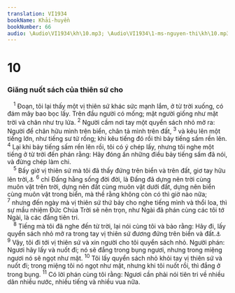 ```yaml
---
translation: VI1934
bookName: Khải-huyền 
bookNumber: 66
audio: \Audio\VI1934\kh\10.mp3; \Audio\VI1934\1-ms-nguyen-thi\kh\10.mp3; \Audio\VI1934\2-ms-david-dong\kh\10.mp3
---
```


<div class="title"><h1>10</h1><h3>Giăng nuốt sách của thiên sứ cho</h3></div>
<span class="verse kh_10_1"> <sup>1</sup> Đoạn, tôi lại thấy một vị thiên sứ khác sức mạnh lắm, ở từ trời xuống, có đám mây bao bọc lấy. Trên đầu người có mống; mặt người giống như mặt trời và chân như trụ lửa. </span>
<span class="verse kh_10_2"><sup>2</sup> Người cầm nơi tay một quyển sách nhỏ mở ra: Người để chân hữu mình trên biển, chân tả mình trên đất, </span>
<span class="verse kh_10_3"><sup>3</sup> và kêu lên một tiếng lớn, như tiếng sư tử rống; khi kêu tiếng đó rồi thì bảy tiếng sấm rền lên. </span>
<span class="verse kh_10_4"><sup>4</sup> Lại khi bảy tiếng sấm rền lên rồi, tôi có ý chép lấy, nhưng tôi nghe một tiếng ở từ trời đến phán rằng: Hãy đóng ấn những điều bảy tiếng sấm đã nói, và đừng chép làm chi. <br/></span>
<span class="verse kh_10_5"> <sup>5</sup> Bấy giờ vị thiên sứ mà tôi đã thấy đứng trên biển và trên đất, giơ tay hữu lên trời,<a data-toggle="tooltip" data-placement="bottom" title="Xu 20:11; Phu 32:40; Da 12:7; Am 3:7">⚓</a></span>
<span class="verse kh_10_6"><sup>6</sup> chỉ Đấng hằng sống đời đời, là Đấng đã dựng nên trời cùng muôn vật trên trời, dựng nên đất cùng muôn vật dưới đất, dựng nên biển cùng muôn vật trong biển, mà thề rằng không còn có thì giờ nào nữa; </span>
<span class="verse kh_10_7"><sup>7</sup> nhưng đến ngày mà vị thiên sứ thứ bảy cho nghe tiếng mình và thổi loa, thì sự mầu nhiệm Đức Chúa Trời sẽ nên trọn, như Ngài đã phán cùng các tôi tớ Ngài, là các đấng tiên tri. <br/></span>
<span class="verse kh_10_8"> <sup>8</sup> Tiếng mà tôi đã nghe đến từ trời, lại nói cùng tôi và bảo rằng: Hãy đi, lấy quyển sách nhỏ mở ra trong tay vị thiên sứ đương đứng trên biển và đất.<a data-toggle="tooltip" data-placement="bottom" title="Exe 2:8-3:3">⚓</a></span>
<span class="verse kh_10_9"><sup>9</sup> Vậy, tôi đi tới vị thiên sứ và xin người cho tôi quyển sách nhỏ. Người phán: Ngươi hãy lấy và nuốt đi; nó sẽ đắng trong bụng ngươi, nhưng trong miệng ngươi nó sẽ ngọt như mật. </span>
<span class="verse kh_10_10"><sup>10</sup> Tôi lấy quyển sách nhỏ khỏi tay vị thiên sứ và nuốt đi; trong miệng tôi nó ngọt như mật, nhưng khi tôi nuốt rồi, thì đắng ở trong bụng. </span>
<span class="verse kh_10_11"><sup>11</sup> Có lời phán cùng tôi rằng: Ngươi cần phải nói tiên tri về nhiều dân nhiều nước, nhiều tiếng và nhiều vua nữa. <br/></span>
